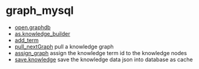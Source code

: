 # graph_mysql



+ [open.graphdb](graph_mysql/open.graphdb.1) 
+ [as.knowledge_builder](graph_mysql/as.knowledge_builder.1) 
+ [add_term](graph_mysql/add_term.1) 
+ [pull_nextGraph](graph_mysql/pull_nextGraph.1) pull a knowledge graph
+ [assign_graph](graph_mysql/assign_graph.1) assign the knowledge term id to the knowledge nodes
+ [save.knowledge](graph_mysql/save.knowledge.1) save the knowledge data json into database as cache
